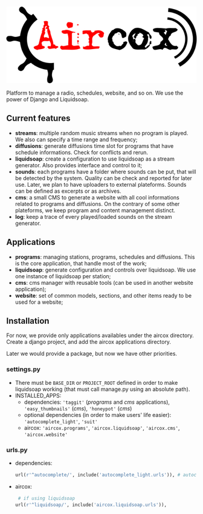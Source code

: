 ![](/data/logo.png)

Platform to manage a radio, schedules, website, and so on. We use the power of Django and Liquidsoap.

## Current features
* **streams**: multiple random music streams when no program is played. We also can specify a time range and frequency;
* **diffusions**: generate diffusions time slot for programs that have schedule informations. Check for conflicts and rerun.
* **liquidsoap**: create a configuration to use liquidsoap as a stream generator. Also provides interface and control to it;
* **sounds**: each programs have a folder where sounds can be put, that will be detected by the system. Quality can be check and reported for later use. Later, we plan to have uploaders to external plateforms. Sounds can be defined as excerpts or as archives.
* **cms**: a small CMS to generate a website with all cool informations related to programs and diffusions. On the contrary of some other plateforms, we keep program and content management distinct.
* **log**: keep a trace of every played/loaded sounds on the stream generator.

## Applications
* **programs**: managing stations, programs, schedules and diffusions. This is the core application, that handle most of the work;
* **liquidsoap**: generate configuration and controls over liquidsoap. We use one instance of liquidsoap per station;
* **cms**: cms manager with reusable tools (can be used in another website application);
* **website**: set of common models, sections, and other items ready to be used for a website;

## Installation
For now, we provide only applications availables under the aircox directory. Create a django project, and add the aircox applications directory.

Later we would provide a package, but now we have other priorities.

### settings.py
* There must be `BASE_DIR` or `PROJECT_ROOT` defined in order to make liquidsoap working (that must call manage.py using an absolute path).
* INSTALLED_APPS:
    - dependencies: `'taggit'` (*programs* and *cms* applications),
                    `'easy_thumbnails'` (*cms*), `'honeypot'` (*cms*)
    - optional dependencies (in order to make users' life easier): `'autocomplete_light'`, `'suit'`
    - aircox: `'aircox.programs'`, `'aircox.liquidsoap'`, `'aircox.cms'`, `'aircox.website'`

### urls.py
* dependencies:

    ```python
    url(r'^autocomplete/', include('autocomplete_light.urls')), # autocomplete
    ```

* aircox:

    ```python
     # if using liquidsoap
    url(r'^liquidsoap/', include('aircox.liquidsoap.urls')),
    ```



